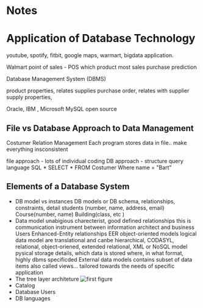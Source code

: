 # Notes

# Application of Database Technology

youtube, spotify, fitbit, google maps, warmart, bigdata application.

Walmart
point of sales - POS
which product most sales
purchase prediction

Database Management System (DBMS)

product properties, relates supplies
purchase order, relates with supplier
supply properties,

Oracle, IBM , Microsoft
MySQL open source

## File vs Database Approach to Data Management

Costumer Relation Management
Each program stores data in file.. make everything insconsistent

file approach  -  lots of individual coding
DB approach - structure query language SQL
      * SELECT * FROM Costumer Where name = "Bart"

## Elements of a Database System
* DB model vs instances
  DB models or DB schema, relationships, constraints, detail
  students (number, name, address, email)
  Course(number, name)
  Building(class, etc )
* Data model
  unabigious charecterist, good defined relationships
  this is communication instrument between information architect and business Users
  Enhanced-Entity relationships EER
  object-oriented models
  logical data model are translational and canbe hierarchical, CODASYL, relational, object-oriened, extended relational, XML or NoSQL model
  pysical storage details, which data is stored where, in what format, highly dbms specificded
  External data models contains subset of data items also called views... tailored towards the needs of specific application
* The tree layer architeture
  ![first figure](/Users/serdar/Desktop/deneme1.png)
* Catalog
* Database Users
* DB languages
